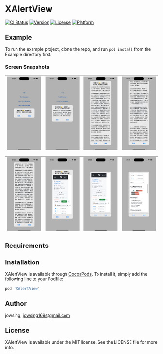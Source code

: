 # XAlertView

[![CI Status](https://img.shields.io/travis/jowsing/XAlertView.svg?style=flat)](https://travis-ci.org/jowsing/XAlertView)
[![Version](https://img.shields.io/cocoapods/v/XAlertView.svg?style=flat)](https://cocoapods.org/pods/XAlertView)
[![License](https://img.shields.io/cocoapods/l/XAlertView.svg?style=flat)](https://cocoapods.org/pods/XAlertView)
[![Platform](https://img.shields.io/cocoapods/p/XAlertView.svg?style=flat)](https://cocoapods.org/pods/XAlertView)

## Example

To run the example project, clone the repo, and run `pod install` from the Example directory first.

### Screen Snapshots

| ![](https://github.com/Jowsing/XAlertView/blob/main/images/1.png) | ![](https://github.com/Jowsing/XAlertView/blob/main/images/2.png) | ![](https://github.com/Jowsing/XAlertView/blob/main/images/3.png)  | ![](https://github.com/Jowsing/XAlertView/blob/main/images/4.png) |
| ------------- | ------------- | ------------- | ------------- |

| ![](https://github.com/Jowsing/XAlertView/blob/main/images/5.png) | ![](https://github.com/Jowsing/XAlertView/blob/main/images/6.png) | ![](https://github.com/Jowsing/XAlertView/blob/main/images/7.png)  | ![](https://github.com/Jowsing/XAlertView/blob/main/images/8.png) |
| ------------- | ------------- | ------------- | ------------- |


## Requirements

## Installation

XAlertView is available through [CocoaPods](https://cocoapods.org). To install
it, simply add the following line to your Podfile:

```ruby
pod 'XAlertView'
```

## Author

jowsing, jowsing169@gmail.com

## License

XAlertView is available under the MIT license. See the LICENSE file for more info.
